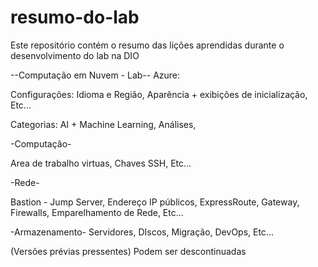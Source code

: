 # resumo-do-lab
Este repositório contém o resumo das lições aprendidas durante o desenvolvimento do lab na DIO

 --Computação em Nuvem - Lab--
Azure:

Configurações:
Idioma e Região,
Aparência + exibições de inicialização,
Etc...

Categorias:
AI + Machine Learning,
Análises,
 
 
 -Computação-

 
 Area de trabalho virtuas,
 Chaves SSH,
 Etc...
 
 -Rede-
 
 Bastion - Jump Server,
 Endereço IP públicos,
 ExpressRoute,
 Gateway,
 Firewalls, 
 Emparelhamento de Rede,
 Etc...

 -Armazenamento-
 Servidores,
 DIscos,
 Migração,
 DevOps,
 Etc...


 (Versões prévias pressentes)
 Podem ser descontinuadas
